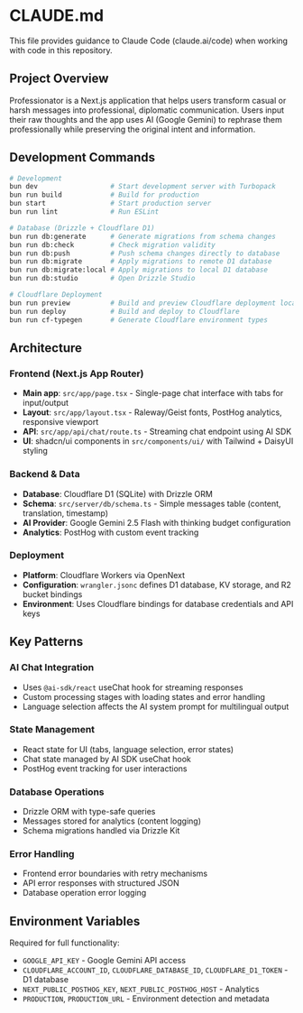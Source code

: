 # CLAUDE.md

This file provides guidance to Claude Code (claude.ai/code) when working with code in this repository.

## Project Overview

Professionator is a Next.js application that helps users transform casual or harsh messages into professional, diplomatic communication. Users input their raw thoughts and the app uses AI (Google Gemini) to rephrase them professionally while preserving the original intent and information.

## Development Commands

```bash
# Development
bun dev                  # Start development server with Turbopack
bun run build            # Build for production
bun start                # Start production server
bun run lint             # Run ESLint

# Database (Drizzle + Cloudflare D1)
bun run db:generate      # Generate migrations from schema changes
bun run db:check         # Check migration validity
bun run db:push          # Push schema changes directly to database
bun run db:migrate       # Apply migrations to remote D1 database
bun run db:migrate:local # Apply migrations to local D1 database
bun run db:studio        # Open Drizzle Studio

# Cloudflare Deployment
bun run preview          # Build and preview Cloudflare deployment locally
bun run deploy           # Build and deploy to Cloudflare
bun run cf-typegen       # Generate Cloudflare environment types
```

## Architecture

### Frontend (Next.js App Router)
- **Main app**: `src/app/page.tsx` - Single-page chat interface with tabs for input/output
- **Layout**: `src/app/layout.tsx` - Raleway/Geist fonts, PostHog analytics, responsive viewport
- **API**: `src/app/api/chat/route.ts` - Streaming chat endpoint using AI SDK
- **UI**: shadcn/ui components in `src/components/ui/` with Tailwind + DaisyUI styling

### Backend & Data
- **Database**: Cloudflare D1 (SQLite) with Drizzle ORM
- **Schema**: `src/server/db/schema.ts` - Simple messages table (content, translation, timestamp)
- **AI Provider**: Google Gemini 2.5 Flash with thinking budget configuration
- **Analytics**: PostHog with custom event tracking

### Deployment
- **Platform**: Cloudflare Workers via OpenNext
- **Configuration**: `wrangler.jsonc` defines D1 database, KV storage, and R2 bucket bindings
- **Environment**: Uses Cloudflare bindings for database credentials and API keys

## Key Patterns

### AI Chat Integration
- Uses `@ai-sdk/react` useChat hook for streaming responses
- Custom processing stages with loading states and error handling
- Language selection affects the AI system prompt for multilingual output

### State Management
- React state for UI (tabs, language selection, error states)
- Chat state managed by AI SDK useChat hook
- PostHog event tracking for user interactions

### Database Operations
- Drizzle ORM with type-safe queries
- Messages stored for analytics (content logging)
- Schema migrations handled via Drizzle Kit

### Error Handling
- Frontend error boundaries with retry mechanisms
- API error responses with structured JSON
- Database operation error logging

## Environment Variables
Required for full functionality:
- `GOOGLE_API_KEY` - Google Gemini API access
- `CLOUDFLARE_ACCOUNT_ID`, `CLOUDFLARE_DATABASE_ID`, `CLOUDFLARE_D1_TOKEN` - D1 database
- `NEXT_PUBLIC_POSTHOG_KEY`, `NEXT_PUBLIC_POSTHOG_HOST` - Analytics
- `PRODUCTION`, `PRODUCTION_URL` - Environment detection and metadata